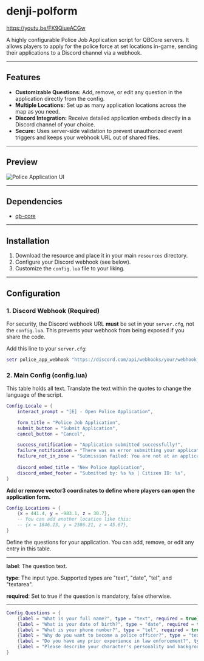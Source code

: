 # denji-polform

https://youtu.be/FK9QiueACGw

A highly configurable Police Job Application script for QBCore servers. It allows players to apply for the police force at set locations in-game, sending their applications to a Discord channel via a webhook.

---

## Features

-   **Customizable Questions:** Add, remove, or edit any question in the application directly from the config.
-   **Multiple Locations:** Set up as many application locations across the map as you need.
-   **Discord Integration:** Receive detailed application embeds directly in a Discord channel of your choice.
-   **Secure:** Uses server-side validation to prevent unauthorized event triggers and keeps your webhook URL out of shared files.

---

## Preview

![Police Application UI](https://i.imgur.com/xmK4JyQ.png)

---

## Dependencies

-   [qb-core](https://github.com/qbcore-framework/qb-core)

---

## Installation

1.  Download the resource and place it in your main `resources` directory.
2.  Configure your Discord webhook (see below).
3.  Customize the `config.lua` file to your liking.

---

## Configuration

### 1. Discord Webhook (Required)

For security, the Discord webhook URL **must** be set in your `server.cfg`, not the `config.lua`. This prevents your webhook from being exposed if you share the code.

Add this line to your `server.cfg`:

```lua
setr police_app_webhook "https://discord.com/api/webhooks/your/webhook_url_here"
```

### 2. Main Config (config.lua)

This table holds all text. Translate the text within the quotes to change the language of the script.

```lua
Config.Locale = {
    interact_prompt = "[E] - Open Police Application",

    form_title = "Police Job Application",
    submit_button = "Submit Application",
    cancel_button = "Cancel",

    success_notification = "Application submitted successfully!",
    failure_notification = "There was an error submitting your application.",
    failure_not_in_zone = "Submission failed: You are not at an application terminal.",
    
    discord_embed_title = "New Police Application",
    discord_embed_footer = "Submitted by: %s %s | Citizen ID: %s",
}
```

**Add or remove vector3 coordinates to define where players can open the application form.**

```lua
Config.Locations = {
    {x = 441.4, y = -983.1, z = 30.7},
    -- You can add another location like this:
    -- {x = 1846.13, y = 2586.21, z = 45.67},
}
```

Define the questions for your application. You can add, remove, or edit any entry in this table.

---

**label**: The question text.

**type**: The input type. Supported types are "text", "date", "tel", and "textarea".

**required**: Set to true if the question is mandatory, false otherwise.

---

```lua
Config.Questions = {
    {label = "What is your full name?", type = "text", required = true},
    {label = "What is your date of birth?", type = "date", required = true},
    {label = "What is your phone number?", type = "tel", required = true},
    {label = "Why do you want to become a police officer?", type = "textarea", required = true},
    {label = "Do you have any prior experience in law enforcement?", type = "textarea", required = false},
    {label = "Please describe your character's personality and background.", type = "textarea", required = true},
}
```
